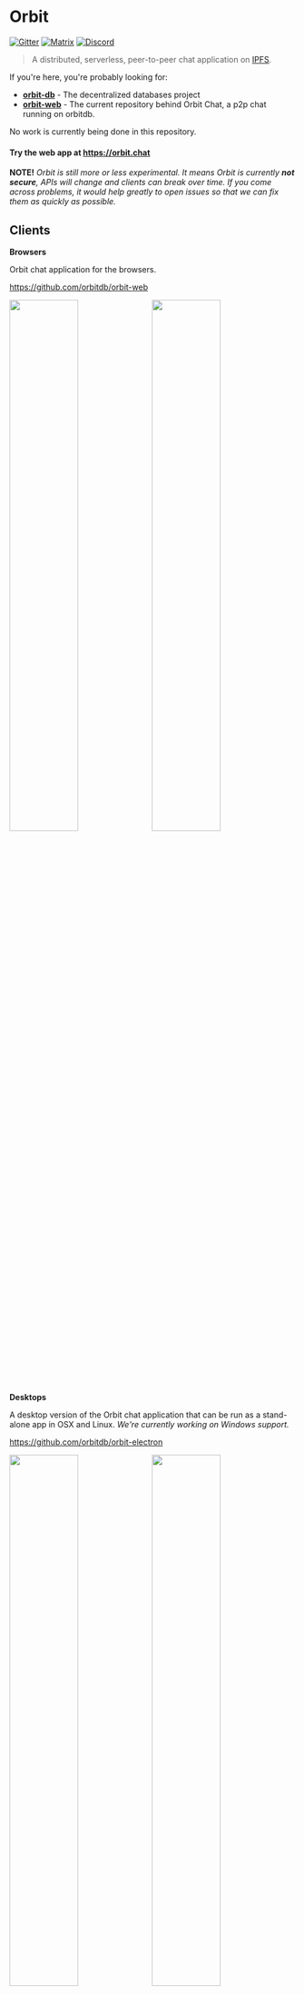# Orbit

[![Gitter](https://img.shields.io/gitter/room/nwjs/nw.js.svg)](https://gitter.im/orbitdb/Lobby) [![Matrix](https://img.shields.io/badge/matrix-%23orbitdb%3Apermaweb.io-blue.svg)](https://riot.permaweb.io/#/room/#orbitdb:permaweb.io) [![Discord](https://img.shields.io/discord/475789330380488707?color=blueviolet&label=discord)](https://discord.gg/cscuf5T)

> A distributed, serverless, peer-to-peer chat application on [IPFS](http://ipfs.io).

If you're here, you're probably looking for:
- [**orbit-db**](https://github.com/orbitdb/orbit-db) - The decentralized databases project
- [**orbit-web**](https://github.com/orbitdb/orbit-web) - The current repository behind Orbit Chat, a p2p chat running on orbitdb. 

No work is currently being done in this repository.

#### Try the web app at https://orbit.chat

**NOTE!** _Orbit is still more or less experimental. It means Orbit is currently **not secure**, APIs will change and clients can break over time. If you come across problems, it would help greatly to open issues so that we can fix them as quickly as possible._

## Clients

**Browsers**

Orbit chat application for the browsers.

https://github.com/orbitdb/orbit-web

<img src="https://raw.githubusercontent.com/orbitdb/orbit-web/master/screenshots/screenshot1.png" width="49%">
<img src="https://raw.githubusercontent.com/orbitdb/orbit-web/master/screenshots/screenshot2.png" width="49%">

**Desktops**

A desktop version of the Orbit chat application that can be run as a stand-alone app in OSX and Linux. *We're currently working on Windows support.*

https://github.com/orbitdb/orbit-electron

<img src="https://github.com/orbitdb/orbit-electron/raw/master/screenshots/orbit-electron-screenshot1.png" width="49%">
<img src="https://github.com/orbitdb/orbit-electron/raw/master/screenshots/orbit-electron-screenshot2.png" width="49%">

**Terminal**

A prototype of a terminal client.

https://github.com/orbitdb/orbit-textui

## Core Library

### orbit-core

Orbit is intended to be embeddable in applications. `orbit-core` is a JavaScript implementation which can be used in Node.js, Browser and Electron applications and on websites.

[orbit-core](https://github.com/orbitdb/orbit-core)

### orbit-db

A serverless, p2p database built on IPFS. Orbit uses `orbit-db` to have a database for each channel in the chat network.

[orbit-db](https://github.com/haadcode/orbit-db)

### js-ipfs

A new peer-to-peer hypermedia protocol. Orbit uses IPFS as its data storage and [libp2p](https://github.com/libp2p/js-libp2p) to handle all the p2p networking.

- [js-ipfs](https://github.com/ipfs/js-ipfs) - IPFS JavaScript implementation
- [go-ipfs](https://github.com/ipfs/go-ipfs) - IPFS Go implementation
- https://github.com/ipfs/ipfs - IPFS on Github
- https://ipfs.io - IPFS Website

## Contributing

We would be happy to accept PRs! If you want to work on something, it'd be good to talk beforehand to make sure nobody else is working on it. You can reach us on [on Gitter](https://gitter.im/orbitdb/Lobby), or in the comments of the [issues section](https://github.com/orbitdb/orbit/issues). At the moment, progress in this particular repo is on hold. PRs are unlikely to be merged, and the issues are a bit stale.

We also have **regular community calls**, which we announce in the issues in [the @orbitdb welcome repository](https://github.com/orbitdb/welcome/issues). Join us!

For specific guidelines for contributing to this repository, check out the [Contributing guide](CONTRIBUTING.md). For more on contributing to OrbitDB in general, take a look at the [@OrbitDB welcome repository](https://github.com/orbitdb/welcome). Please note that all interactions in [@OrbitDB](https://github.com/orbitdb) fall under our [Code of Conduct](CODE_OF_CONDUCT.md).

## License

[MIT](LICENSE) © 2015-2018 Protocol Labs Inc., 2018-2019 Haja Networks Oy
